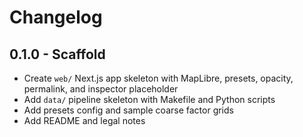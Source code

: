 # Changelog

## 0.1.0 - Scaffold
- Create `web/` Next.js app skeleton with MapLibre, presets, opacity, permalink, and inspector placeholder
- Add `data/` pipeline skeleton with Makefile and Python scripts
- Add presets config and sample coarse factor grids
- Add README and legal notes